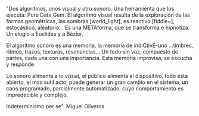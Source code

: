 "Dos algoritmos, unos visual y otro sonoro. Una herramienta que los ejecuta: Pure Data Gem.
El algoritmo visual resulta de la exploración de las formas geométricas,  las sombras [world_light], es reactivo [fiddle~], estocástico, aleatorio... Es una METAforma, que se transforma e hipnotiza. Un elogio a Euclides y a Bèzier.

El algoritmo sonoro es una memoria, la memoria de indiCtivE-uno ...timbres, ritmos, trazos, texturas, resonancias... Un todo sin voz, compuesto de partes, cada una con una importancia. Esta memoria improvisa, se escucha y responde.

Lo sonoro alimenta a lo visual, el publico alimenta al dispositivo, todo esta abierto, el mas sutil acto, puede generar un gran cambio en el sistema, un caos programado, parcialmente automatizado, cuyo comportamiento es impredecible y complejo.

Indeterminismo per se".
Miguel Oliveros
